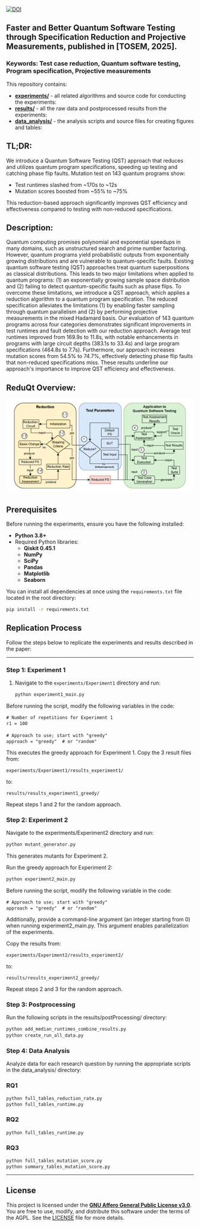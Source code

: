 [![DOI](https://img.shields.io/badge/DOI-10.48550/arXiv.2405.15450-blue)](https://doi.org/10.48550/arXiv.2405.15450)

Faster and Better Quantum Software Testing through Specification Reduction and Projective Measurements, published in [TOSEM, 2025].
-
### **Keywords**: Test case reduction, Quantum software testing, Program specification, Projective measurements

This repository contains:
 
- **[experiments/](./experiments/)** - all related algorithms and source code for conducting the experiments:
- **[results/](./results/)** - all the raw data and postprocessed results from the experiments:
- **[data_analysis/](./data_analysis/)** - the analysis scripts and source files for creating figures and tables:

TL;DR:
-
We introduce a Quantum Software Testing (QST) approach that reduces and utilizes quantum program specifications, speeding up testing and catching phase flip faults. Mutation test on 143 quantum programs show:

* Test runtimes slashed from ~170s to ~12s
* Mutation scores boosted from ~55% to ~75%

This reduction-based approach significantly improves QST efficiency and effectiveness compared to testing with non-reduced specifications.

Description:
-
Quantum computing promises polynomial and exponential speedups in many domains, such as unstructured search and prime number factoring. However, quantum programs yield probabilistic outputs from exponentially growing distributions and are vulnerable to quantum-specific faults. Existing quantum software testing (QST) approaches treat quantum superpositions as classical distributions. This leads to two major limitations when applied to quantum programs: (1) an exponentially growing sample space distribution and (2) failing to detect quantum-specific faults such as phase flips. To overcome these limitations, we introduce a QST approach, which applies a reduction algorithm to a quantum program specification. The reduced specification alleviates the limitations (1) by enabling faster sampling through quantum parallelism and (2) by performing projective measurements in the mixed Hadamard basis. Our evaluation of 143 quantum programs across four categories demonstrates significant improvements in test runtimes and fault detection with our reduction approach. Average test runtimes improved from 169.9s to 11.8s, with notable enhancements in programs with large circuit depths (383.1s to 33.4s) and large program specifications (464.8s to 7.7s). Furthermore, our approach increases mutation scores from 54.5% to 74.7%, effectively detecting phase flip faults that non-reduced specifications miss. These results underline our approach's importance to improve QST efficiency and effectiveness.

ReduQt Overview:
-
<img src="./docs/diagram.png" alt="Workflow Diagram" width="800">

## Prerequisites

Before running the experiments, ensure you have the following installed:

- **Python 3.8+**
- Required Python libraries:
  - **Qiskit 0.45.1**
  - **NumPy**
  - **SciPy**
  - **Pandas**
  - **Matplotlib**
  - **Seaborn**

You can install all dependencies at once using the `requirements.txt` file located in the root directory:
```bash
pip install -r requirements.txt
```

## Replication Process

Follow the steps below to replicate the experiments and results described in the paper:

---

### **Step 1: Experiment 1**
1. Navigate to the `experiments/Experiment1` directory and run:
   ```bash
   python experiment1_main.py
   ```

Before running the script, modify the following variables in the code:

```
# Number of repetitions for Experiment 1
r1 = 100

# Approach to use; start with "greedy"
approach = "greedy"  # or "random"
```

This executes the greedy approach for Experiment 1.
Copy the 3 result files from:

```
experiments/Experiment1/results_experiment1/
```

to:

```
results/results_experiment1_greedy/
```

Repeat steps 1 and 2 for the random approach.

### **Step 2: Experiment 2**
Navigate to the experiments/Experiment2 directory and run:

```bash
python mutant_generator.py
```

This generates mutants for Experiment 2.

Run the greedy approach for Experiment 2:

```bash
python experiment2_main.py
```

Before running the script, modify the following variable in the code:

```
# Approach to use; start with "greedy"
approach = "greedy"  # or "random"
```
Additionally, provide a command-line argument (an integer starting from 0) when running experiment2_main.py. This argument enables parallelization of the experiments.

Copy the results from:

```
experiments/Experiment2/results_experiment2/
```

to:

```
results/results_experiment2_greedy/
```

Repeat steps 2 and 3 for the random approach.

### **Step 3: Postprocessing**

Run the following scripts in the results/postProcessing/ directory:
```bash
python add_median_runtimes_combine_results.py
python create_run_all_data.py
```

### **Step 4: Data Analysis**

Analyze data for each research question by running the appropriate scripts in the data_analysis/ directory:

### **RQ1**

```
python full_tables_reduction_rate.py
python full_tables_runtime.py
```

### **RQ2**
```
python full_tables_runtime.py
```

### **RQ3**
```
python full_tables_mutation_score.py
python summary_tables_mutation_score.py
```

---

## License

This project is licensed under the **[GNU Affero General Public License v3.0](./LICENSE)**.  
You are free to use, modify, and distribute this software under the terms of the AGPL. See the [LICENSE](./LICENSE) file for more details.
